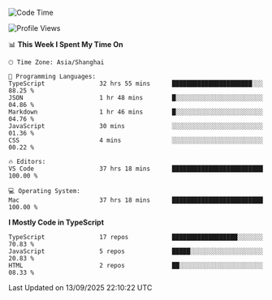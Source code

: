 <!--START_SECTION:waka-->
![Code Time](http://img.shields.io/badge/Code%20Time-8%2C313%20hrs%2042%20mins-blue)

![Profile Views](http://img.shields.io/badge/Profile%20Views-6-blue)

📊 **This Week I Spent My Time On** 

```text
🕑︎ Time Zone: Asia/Shanghai

💬 Programming Languages: 
TypeScript               32 hrs 55 mins      ██████████████████████░░░   88.25 % 
JSON                     1 hr 48 mins        █░░░░░░░░░░░░░░░░░░░░░░░░   04.86 % 
Markdown                 1 hr 46 mins        █░░░░░░░░░░░░░░░░░░░░░░░░   04.76 % 
JavaScript               30 mins             ░░░░░░░░░░░░░░░░░░░░░░░░░   01.36 % 
CSS                      4 mins              ░░░░░░░░░░░░░░░░░░░░░░░░░   00.22 % 

🔥 Editors: 
VS Code                  37 hrs 18 mins      █████████████████████████   100.00 % 

💻 Operating System: 
Mac                      37 hrs 18 mins      █████████████████████████   100.00 % 
```

**I Mostly Code in TypeScript** 

```text
TypeScript               17 repos            ██████████████████░░░░░░░   70.83 % 
JavaScript               5 repos             █████░░░░░░░░░░░░░░░░░░░░   20.83 % 
HTML                     2 repos             ██░░░░░░░░░░░░░░░░░░░░░░░   08.33 % 
```




 Last Updated on 13/09/2025 22:10:22 UTC
<!--END_SECTION:waka-->
